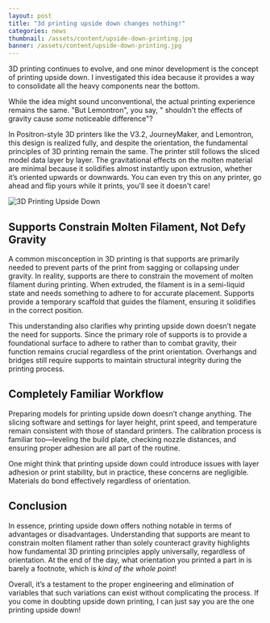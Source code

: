```yaml
---
layout: post
title: "3d printing upside down changes nothing!"
categories: news
thumbnail: /assets/content/upside-down-printing.jpg
banner: /assets/content/upside-down-printing.jpg
---
```


3D printing continues to evolve, and one minor development is the concept of printing upside down. I investigated this
idea because it provides a way to consolidate all the heavy components near the bottom.

While the idea might sound unconventional, the actual printing experience remains the same. "But Lemontron", you say, "
shouldn't the effects of gravity cause _some_ noticeable difference"?

In Positron-style 3D printers like the V3.2, JourneyMaker, and Lemontron, this design is realized fully, and despite the
orientation, the fundamental principles of 3D printing remain the same. The printer still follows the sliced model data
layer by layer. The gravitational effects on the molten material are minimal because it solidifies almost instantly upon
extrusion, whether it’s oriented upwards or downwards. You can even try this on any printer, go ahead and flip yours
while it prints, you'll see it doesn't care!

![3D Printing Upside Down](/assets/about/beauty-shot.jpg)

## Supports Constrain Molten Filament, Not Defy Gravity

A common misconception in 3D printing is that supports are primarily needed to prevent parts of the print from sagging
or collapsing under gravity. In reality, supports are there to constrain the movement of molten filament during
printing. When extruded, the filament is in a semi-liquid state and needs something to adhere to for accurate placement.
Supports provide a temporary scaffold that guides the filament, ensuring it solidifies in the correct position.

This understanding also clarifies why printing upside down doesn’t negate the need for supports. Since the primary role
of supports is to provide a foundational surface to adhere to rather than to combat gravity, their function remains
crucial regardless of the print orientation. Overhangs and bridges still require supports to maintain
structural integrity during the printing process.

## Completely Familiar Workflow

Preparing models for printing upside down doesn’t change anything. The slicing software and settings for layer height,
print speed, and temperature remain consistent with those of standard printers. The calibration process is familiar
too—leveling the build plate, checking nozzle distances, and ensuring proper adhesion are all part of the routine.

One might think that printing upside down could introduce issues with layer adhesion or print stability, but in
practice, these concerns are negligible. Materials do bond effectively regardless of orientation.

## Conclusion

In essence, printing upside down offers nothing notable in terms of advantages or disadvantages. Understanding that
supports are meant to constrain molten filament rather than solely counteract gravity highlights how fundamental 3D
printing principles apply universally, regardless of orientation. At the end of the day, what orientation you printed a
part in is barely a footnote, which is _kind of the whole point_!

Overall, it’s a testament to the proper engineering and elimination of variables that such variations can exist without
complicating the process. If you come in doubting upside down printing, I can just say you are the one printing upside
down! 